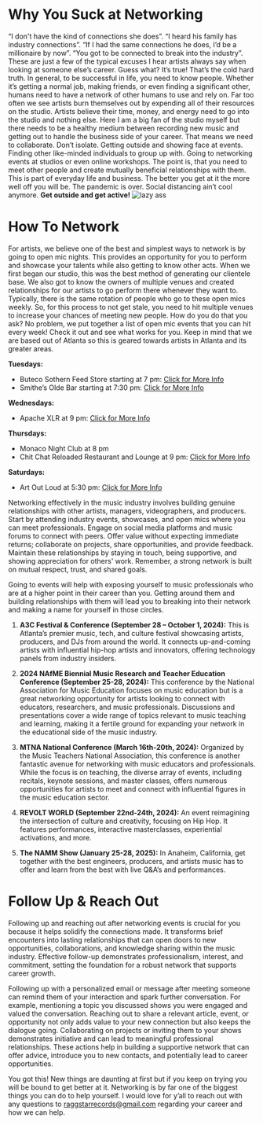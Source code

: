 <script lang='ts'>
  import BlogPageTemplate from '$lib/components/blog/BlogPageTemplate.svelte';
  import type { BlogCardProps } from '$lib/managers/BlogManager';
  import { ASSETS_PATH } from '$lib/managers/BlogManager';
  import { orderedBlogPosts } from '$lib/managers/BlogManager';
  import { page } from '$app/stores';

  const blogPostInfo: BlogCardProps = orderedBlogPosts.find((post) => post.slug === $page.route.id?.split('/')[3]);
  const assetsUrl = `${ASSETS_PATH}/${blogPostInfo.image}`;

  const gif1 = `${assetsUrl}/gif1.gif`;
</script>

<BlogPageTemplate
  title={blogPostInfo.title}
  subtitle={blogPostInfo.subtitle}
  published_date={blogPostInfo.date_published}
  coverImg={blogPostInfo.image}>

# Why You Suck at Networking
“I don't have the kind of connections she does”. “I heard his family has industry connections”. “If I had the same connections he does, I’d be a millionaire by now”. “You got to be connected to break into the industry”. These are just a few of the typical excuses I hear artists always say when looking at someone else’s career. Guess what? It’s true! That’s the cold hard truth. In general, to be successful in life, you need to know people. Whether it’s getting a normal job, making friends, or even finding a significant other, humans need to have a network of other humans to use and rely on. Far too often we see artists burn themselves out by expending all of their resources on the studio. Artists believe their time, money, and energy need to go into the studio and nothing else. Here I am a big fan of the studio myself but there needs to be a healthy medium between recording new music and getting out to handle the business side of your career. That means we need to collaborate. Don’t isolate. Getting outside and showing face at events. Finding other like-minded individuals to group up with. Going to networking events at studios or even online workshops. The point is, that you need to meet other people and create mutually beneficial relationships with them. This is part of everyday life and business. The better you get at it the more well off you will be. The pandemic is over. Social distancing ain’t cool anymore. **Get outside and get active!**
![lazy ass]({gif1})

# How To Network
For artists, we believe one of the best and simplest ways to network is by going to open mic nights. This provides an opportunity for you to perform and showcase your talents while also getting to know other acts. When we first began our studio, this was the best method of generating our clientele base. We also got to know the owners of multiple venues and created relationships for our artists to go perform there whenever they want to. Typically, there is the same rotation of people who go to these open mics weekly. So, for this process to not get stale, you need to hit multiple venues to increase your chances of meeting new people. How do you do that you ask? No problem, we put together a list of open mic events that you can hit every week! Check it out and see what works for you. Keep in mind that we are based out of Atlanta so this is geared towards artists in Atlanta and its greater areas.


**Tuesdays:**
- Buteco Sothern Feed Store starting at 7 pm: [Click for More Info](https://www.instagram.com/butecosounds/?hl=en)
- Smithe’s Olde Bar starting at 7:30 pm: [Click for More Info](https://www.sobatl.com/weekly-events)

**Wednesdays:**
- Apache XLR at 9 pm: [Click for More Info](https://apachexlr.com/faq/how-do-i-participate-in-the-open-mic)

**Thursdays:**
- Monaco Night Club at 8 pm
- Chit Chat Reloaded Restaurant and Lounge at 9 pm: [Click for More Info](https://www.instagram.com/p/C4geWmgAeVj/?hl=en)

**Saturdays:**
- Art Out Loud at 5:30 pm: [Click for More Info](https://www.eventbrite.com/e/art-out-loud-open-mic-variety-show-tickets-849668851407)

Networking effectively in the music industry involves building genuine relationships with other artists, managers, videographers, and producers. Start by attending industry events, showcases, and open mics where you can meet professionals. Engage on social media platforms and music forums to connect with peers. Offer value without expecting immediate returns; collaborate on projects, share opportunities, and provide feedback. Maintain these relationships by staying in touch, being supportive, and showing appreciation for others' work. Remember, a strong network is built on mutual respect, trust, and shared goals.

Going to events will help with exposing yourself to music professionals who are at a higher point in their career than you. Getting around them and building relationships with them will lead you to breaking into their network and making a name for yourself in those circles.

1. **A3C Festival & Conference (September 28 – October 1, 2024):** This is Atlanta’s premier music, tech, and culture festival showcasing artists, producers, and DJs from around the world. It connects up-and-coming artists with influential hip-hop artists and innovators, offering technology panels from industry insiders.

2. **2024 NAfME Biennial Music Research and Teacher Education Conference (September 25-28, 2024):** This conference by the National Association for Music Education focuses on music education but is a great networking opportunity for artists looking to connect with educators, researchers, and music professionals. Discussions and presentations cover a wide range of topics relevant to music teaching and learning, making it a fertile ground for expanding your network in the educational side of the music industry​​.

3. **MTNA National Conference (March 16th-20th, 2024):** Organized by the Music Teachers National Association, this conference is another fantastic avenue for networking with music educators and professionals. While the focus is on teaching, the diverse array of events, including recitals, keynote sessions, and master classes, offers numerous opportunities for artists to meet and connect with influential figures in the music education sector​​.

4. **REVOLT WORLD (September 22nd-24th, 2024):** An event reimagining the intersection of culture and creativity, focusing on Hip Hop. It features performances, interactive masterclasses, experiential activations, and more.

5. **The NAMM Show (January 25-28, 2025):** In Anaheim, California, get together with the best engineers, producers, and artists music has to offer and learn from the best with live Q&A’s and performances.


# Follow Up & Reach Out
Following up and reaching out after networking events is crucial for you because it helps solidify the connections made. It transforms brief encounters into lasting relationships that can open doors to new opportunities, collaborations, and knowledge sharing within the music industry. Effective follow-up demonstrates professionalism, interest, and commitment, setting the foundation for a robust network that supports career growth.

Following up with a personalized email or message after meeting someone can remind them of your interaction and spark further conversation. For example, mentioning a topic you discussed shows you were engaged and valued the conversation. Reaching out to share a relevant article, event, or opportunity not only adds value to your new connection but also keeps the dialogue going. Collaborating on projects or inviting them to your shows demonstrates initiative and can lead to meaningful professional relationships. These actions help in building a supportive network that can offer advice, introduce you to new contacts, and potentially lead to career opportunities.

You got this! New things are daunting at first but if you keep on trying you will be bound to get better at it. Networking is by far one of the biggest things you can do to help yourself. I would love for y’all to reach out with any questions to [raggstarrecords@gmail.com](mailto:raggstarrecords@gmail.com) regarding your career and how we can help.

</BlogPageTemplate>
